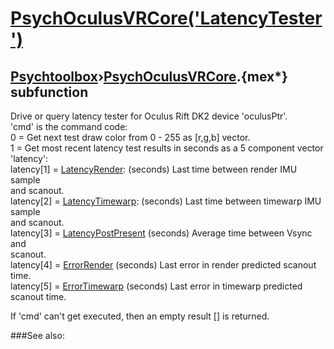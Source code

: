 # [PsychOculusVRCore('LatencyTester')](PsychOculusVRCore-LatencyTester) 
## [Psychtoolbox](Pyschtoolbox)&#8250;[PsychOculusVRCore](PsychOculusVRCore).{mex*} subfunction


Drive or query latency tester for Oculus Rift DK2 device 'oculusPtr'.  
'cmd' is the command code:  
0 = Get next test draw color from 0 - 255 as [r,g,b] vector.  
1 = Get most recent latency test results in seconds as a 5 component vector  
'latency':  
latency[1] = [LatencyRender](LatencyRender):     (seconds) Last time between render IMU sample  
and scanout.  
latency[2] = [LatencyTimewarp](LatencyTimewarp):   (seconds) Last time between timewarp IMU sample  
and scanout.  
latency[3] = [LatencyPostPresent](LatencyPostPresent) (seconds) Average time between Vsync and  
scanout.  
latency[4] = [ErrorRender](ErrorRender)        (seconds) Last error in render predicted scanout  
time.  
latency[5] = [ErrorTimewarp](ErrorTimewarp)      (seconds) Last error in timewarp predicted  
scanout time.  
  
If 'cmd' can't get executed, then an empty result [] is returned.  
  
  


###See also:

